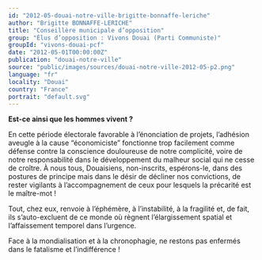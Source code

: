 ```yaml
---
id: "2012-05-douai-notre-ville-brigitte-bonnaffe-leriche"
author: "Brigitte BONNAFFE-LERICHE"
title: "Conseillère municipale d’opposition"
group: "Élus d’opposition : Vivons Douai (Parti Communiste)"
groupId: "vivons-douai-pcf"
date: "2012-05-01T00:00:00Z"
publication: "douai-notre-ville"
source: "public/images/sources/douai-notre-ville-2012-05-p2.png"
language: "fr"
locality: "Douai"
country: "France"
portrait: "default.svg"
---
```


**Est-ce ainsi que les hommes vivent ?**

En cette période électorale favorable à l’énonciation de projets, l’adhésion aveugle à la cause “économiciste” fonctionne trop facilement comme défense contre la conscience douloureuse de notre complicité, voire de notre responsabilité dans le développement du malheur social qui ne cesse de croître. À nous tous, Douaisiens, non-inscrits, espérons-le, dans des postures de principe mais dans le désir de décliner nos convictions, de rester vigilants à l’accompagnement de ceux pour lesquels la précarité est le maître-mot !

Tout, chez eux, renvoie à l’éphémère, à l’instabilité, à la fragilité et, de fait, ils s’auto-excluent de ce monde où règnent l’élargissement spatial et l’affaissement temporel dans l’urgence.

Face à la mondialisation et à la chronophagie, ne restons pas enfermés dans le fatalisme et l’indifférence !
